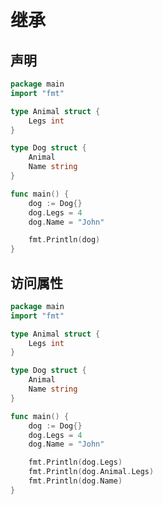 # 继承

## 声明

<div class="run"></div>

```go
package main
import "fmt"

type Animal struct {
    Legs int
}

type Dog struct {
    Animal
    Name string
}

func main() {
    dog := Dog{}
    dog.Legs = 4
    dog.Name = "John"

    fmt.Println(dog)
}
```

## 访问属性

<div class="run"></div>

```go
package main
import "fmt"

type Animal struct {
    Legs int
}

type Dog struct {
    Animal
    Name string
}

func main() {
    dog := Dog{}
    dog.Legs = 4
    dog.Name = "John"

    fmt.Println(dog.Legs)
    fmt.Println(dog.Animal.Legs)
    fmt.Println(dog.Name)
}
```
